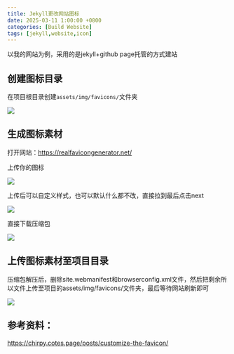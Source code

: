 ```yaml
---
title: Jekyll更改网站图标
date: 2025-03-11 1:00:00 +0800
categories: [Build Website]
tags: [jekyll,website,icon]
---
```


以我的网站为例，采用的是jekyll+github page托管的方式建站

## 创建图标目录

在项目根目录创建`assets/img/favicons/`文件夹

![](https://pub-05bbf0f9a3e14287a8e9eafbc6a26a1f.r2.dev/20250311005355172.png)

## 生成图标素材

打开网站：https://realfavicongenerator.net/

上传你的图标

![](https://pub-05bbf0f9a3e14287a8e9eafbc6a26a1f.r2.dev/20250311005449008.png)

上传后可以自定义样式，也可以默认什么都不改，直接拉到最后点击next

![](https://pub-05bbf0f9a3e14287a8e9eafbc6a26a1f.r2.dev/20250311005343152.png)

直接下载压缩包

![](https://pub-05bbf0f9a3e14287a8e9eafbc6a26a1f.r2.dev/20250311005615474.png)

## 上传图标素材至项目目录

压缩包解压后，删除site.webmanifest和browserconfig.xml文件，然后把剩余所以文件上传至项目的assets/img/favicons/文件夹，最后等待网站刷新即可

![](https://pub-05bbf0f9a3e14287a8e9eafbc6a26a1f.r2.dev/20250311005925451.png)







## 参考资料：

https://chirpy.cotes.page/posts/customize-the-favicon/



